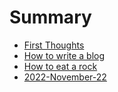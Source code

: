 # Summary

- [First Thoughts](./first_thoughts.md)
- [How to write a blog](./my-blog.md)
- [How to eat a rock](./eating-a-rock)
- [2022-November-22](./2022/november/22)

